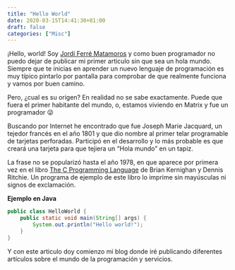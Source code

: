 ```yaml
---
title: "Hello World"
date: 2020-03-15T14:41:30+01:00
draft: false
categories: ["Misc"]
---
```


¡Hello, world! Soy [Jordi Ferré Matamoros](https://jfermat.github.io/sobre-mi/) y como buen programador no puedo dejar de publicar mi primer articulo sin que sea un hola mundo. Siempre que te inicias en aprender un nuevo lenguaje de programación es muy típico pintarlo por pantalla para comprobar de que realmente funciona y vamos por buen camino.

Pero, ¿cual es su origen? En realidad no se sabe exactamente. Puede que fuera el primer habitante del mundo, o, estamos viviendo en Matrix y fue un programador 😜

Buscando por Internet he encontrado que fue Joseph Marie Jacquard, un tejedor francés en el año 1801 y que dio nombre al primer telar programable de tarjetas perforadas. Participó en el desarrollo y lo más probable es que creará una tarjeta para que tejiera un “Hola mundo” en un tapiz.

La frase no se popularizó hasta el año 1978, en que aparece por primera vez en el libro [The C Programming Language](https://es.wikipedia.org/wiki/El_lenguaje_de_programaci%C3%B3n_C) de Brian Kernighan y Dennis Ritchie. Un programa de ejemplo de este libro lo imprime sin mayúsculas ni signos de exclamación.

**Ejemplo en Java**
``` java
public class HelloWorld {
    public static void main(String[] args) {
        System.out.println("Hello world!");
    }
}
```
Y con este articulo doy comienzo mi blog donde iré publicando diferentes artículos sobre el mundo de la programación y servicios.

